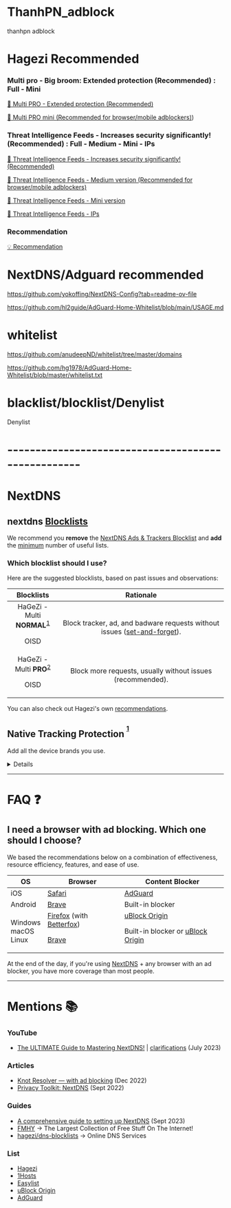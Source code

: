 # ThanhPN_adblock
thanhpn adblock 

# Hagezi Recommended

### Multi pro - Big broom: Extended protection (Recommended) : Full - Mini
[📒 Multi PRO - Extended protection (Recommended)](https://github.com/hagezi/dns-blocklists/blob/main/README.md#pro)

[📒 Multi PRO mini (Recommended for browser/mobile adblockers)](https://github.com/hagezi/dns-blocklists/blob/main/README.md#promini))

### Threat Intelligence Feeds - Increases security significantly! (Recommended) : Full - Medium - Mini - IPs

[🔐 Threat Intelligence Feeds - Increases security significantly! (Recommended)](https://github.com/hagezi/dns-blocklists/blob/main/README.md#tif)

[🔐 Threat Intelligence Feeds - Medium version (Recommended for browser/mobile adblockers)](https://github.com/hagezi/dns-blocklists/blob/main/README.md#tifmedium)

[🔐 Threat Intelligence Feeds - Mini version](https://github.com/hagezi/dns-blocklists/blob/main/README.md#tifmini)

[🔐 Threat Intelligence Feeds - IPs](https://github.com/hagezi/dns-blocklists/blob/main/README.md#tifips)

### Recommendation
[💡 Recommendation](https://github.com/hagezi/dns-blocklists/blob/main/README.md#recommendation)


# NextDNS/Adguard recommended
https://github.com/yokoffing/NextDNS-Config?tab=readme-ov-file

https://github.com/hl2guide/AdGuard-Home-Whitelist/blob/main/USAGE.md

# whitelist
https://github.com/anudeepND/whitelist/tree/master/domains

https://github.com/hg1978/AdGuard-Home-Whitelist/blob/master/whitelist.txt


# blacklist/blocklist/Denylist 
Denylist 

# ---------------------------------------------------

# NextDNS

## nextdns [Blocklists](https://github.com/nextdns/blocklists/tree/main/blocklists)</sup></sup>

We recommend you **remove** the [NextDNS Ads & Trackers Blocklist](https://github.com/nextdns/blocklists/blob/main/blocklists/nextdns-recommended.json) and **add** the [minimum](https://www.reddit.com/r/nextdns/comments/1048xeg/do_you_use_nextdns_blocklist_as_the_primary/j33wnz2/?context=3) number of useful lists.

### Which blocklist should I use?

Here are the suggested blocklists, based on past issues and observations:

|     **Blocklists**   |                              **Rationale**                                             |
|:--------------------:|:--------------------------------------------------------------------------------------:|
| HaGeZi - <br>Multi **NORMAL**<sup>[1](https://github.com/hagezi/dns-blocklists/blob/main/statistics.md#multi)</sup> <p><p>OISD</p> | Block tracker, ad, and badware requests without issues ([set-and-forget](https://glosbe.com/en/en/set-and-forget)). |
| HaGeZi - <br>Multi **PRO**<sup>[2](https://github.com/hagezi/dns-blocklists/blob/main/statistics.md#pro)</sup> <p><p>OISD</p> | Block more requests, usually without issues (recommended). |

You can also check out Hagezi's own [recommendations](https://github.com/hagezi/dns-blocklists/tree/main#whatshouldiuse).


## Native Tracking Protection <sup><sup>[1](https://github.com/nextdns/native-tracking-domains/tree/main/domains)</sup></sup>

Add all the device brands you use.

<details>

	Windows
	Apple
	Samsung
	Xiaomi
	Huawei
	Amazon Alexa
	Roku
	Sonos

</details>

***
# FAQ :question:


## I need a browser with ad blocking. Which one should I choose?


We based the recommendations below on a combination of effectiveness, resource efficiency, features, and ease of use.

| OS | Browser | Content Blocker |
|---|---|---|
| iOS | [Safari](https://www.privacyguides.org/en/mobile-browsers/#safari) | [AdGuard](https://www.privacyguides.org/en/browser-extensions/?h=adguard#adguard) |
| Android | [Brave](https://www.privacyguides.org/en/mobile-browsers/#brave) | Built-in blocker |
| Windows <br> macOS <br> Linux | [Firefox](https://www.mozilla.org/en-US/firefox/new/) (with [Betterfox](https://github.com/yokoffing/Betterfox#betterfox)) <p><p> [Brave](https://www.privacyguides.org/en/desktop-browsers/#brave) | [uBlock Origin](https://addons.mozilla.org/blog/ublock-origin-everything-you-need-to-know-about-the-ad-blocker/) <p><p> Built-in blocker or [uBlock Origin](https://addons.mozilla.org/blog/ublock-origin-everything-you-need-to-know-about-the-ad-blocker/) |  |

At the end of the day, if you're using [NextDNS](https://nextdns.io/?from=xujj63g5) + any browser with an ad blocker, you have more coverage than most people.



***
# Mentions :books:


### YouTube
* [The ULTIMATE Guide to Mastering NextDNS!](https://www.youtube.com/watch?v=WUG57ynLb8I&t=2230s) | [clarifications](https://github.com/techlore/channel-content/issues/43) (July 2023) 

### Articles
* [Knot Resolver — with ad blocking](https://blog.cavelab.dev/2022/12/knot-resolver-ad-blocking/) (Dec 2022)
* [Privacy Toolkit: NextDNS](https://stephenbolen.com/privacy-toolkit-nextdns/#:~:text=I%20found%20a%20wonderful%20guide%20on%20GitHub%20that%20walks%20through%20the%20optimal%20NextDNS%20configuration) (Sept 2022)

### Guides
* [A comprehensive guide to setting up NextDNS](https://itsjake.me/blog/a-comprehensive-guide-to-setting-up-nextdns/) (Sept 2023)
* [FMHY](https://github.com/fmhy) → The Largest Collection of Free Stuff On The Internet!
* [hagezi/dns-blocklists](https://github.com/hagezi/dns-blocklists#department_store-nextdns---limited-freepaid-) → Online DNS Services

### List 
* [Hagezi](https://github.com/hagezi/dns-blocklists)
* [1Hosts](https://github.com/badmojr/1Hosts)
* [Easylist](https://github.com/easylist/easylist)
* [uBlock Origin](https://github.com/uBlockOrigin/uAssets)
* [AdGuard](https://github.com/AdguardTeam/AdguardFilters)

